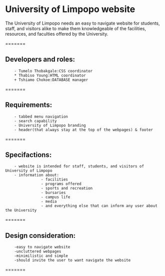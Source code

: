 # University of Limpopo website

The University of Limpopo needs an easy to navigate website for students, staff, and visitors alike to make them knowledgeable of the facilities, resources, and faculties offered by the University.

=======
## Developers and roles:
        - Tumelo Thobakgale:CSS coordinator
        * Thabiso Young:HTML coordinator
        + Tshiamo Chokoe:DATABASE manager
=======
## Requirements:
        - tabbed menu navigation
        - search capability
        - University of Limpopo branding
        - header(that always stay at the top of the webpages) & footer
=======
## Specifactions:
        - website is intended for staff, students, and visitors of University of Limpopo
        - information about: 
                    - facilities
                    - programs offered
                    - sports and recreation
                    - bursaries
                    - campus life
                    - media
                    - and everything else that can inform any user about the University
=======
## Design consideration:
        -easy to navigate website
        -uncluttered webpages
        -minimilistic and simple
        -should invite the user to want navigate the website
        
=======

